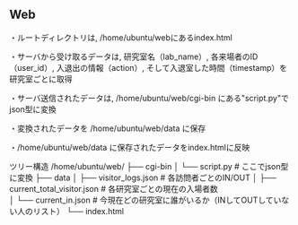 ## Web
・ルートディレクトリは, /home/ubuntu/webにあるindex.html

・サーバから受け取るデータは, 研究室名（lab_name）, 各来場者のID（user_id）, 入退出の情報（action）, そして入退室した時間（timestamp）を研究室ごとに取得

・サーバ送信されたデータは, /home/ubuntu/web/cgi-bin にある"script.py"でjson型に変換

・変換されたデータを /home/ubuntu/web/data に保存

・/home/ubuntu/web/data に保存されたデータをindex.htmlに反映

ツリー構造
/home/ubuntu/web/
├── cgi-bin
│    └── script.py                      # ここでjson型に変換
├── data 
│    ├── visitor_logs.json              # 各訪問者ごとのIN/OUT
│    ├── current_total_visitor.json     # 各研究室ごとの現在の入場者数      
│    └── current_in.json                # 今現在どの研究室に誰がいるか（INしてOUTしていない人のリスト）
└── index.html